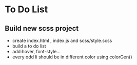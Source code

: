 # To Do List
## Build new scss project
- create index.html , index.js  and  scss/style.scss
- build a to do list 
- add:hover, font-style...
- every odd li should be in different color using colorGen()


